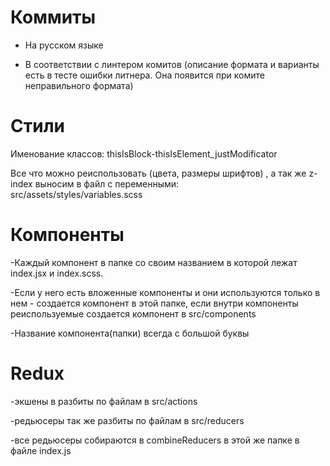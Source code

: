 # Коммиты 

- На русском языке

- В соответствии с линтером комитов (описание формата и варианты есть в тесте ошибки литнера. Она появится при комите неправильного формата)

# Стили

Именование классов:
thisIsBlock-thisIsElement_justModificator

Все что можно реиспользовать (цвета, размеры шрифтов) , а так же z-index выносим в файл с переменными:  
src/assets/styles/variables.scss

# Компоненты

-Каждый компонент в папке со своим названием в которой лежат index.jsx и index.scss.

-Если у него есть вложенные компоненты и они используются только в нем - создается компонент в этой папке, если внутри компоненты реиспользуемые создается компонент в src/components

-Название компонента(папки) всегда с большой буквы

# Redux

-экшены в разбиты по файлам в src/actions

-редьюсеры так же разбиты по файлам в src/reducers

-все редьюсеры собираются в combineReducers в этой же папке в файле index.js


